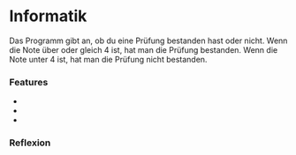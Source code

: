 # Informatik

Das Programm gibt an, ob du eine Prüfung bestanden hast oder nicht.
Wenn die Note über oder gleich 4 ist, hat man die Prüfung bestanden.
Wenn die Note unter 4 ist, hat man die Prüfung nicht bestanden.

### Features

-
-
-


### Reflexion
